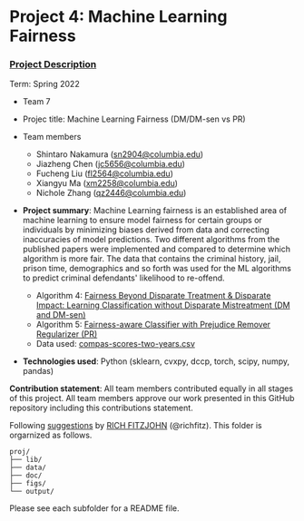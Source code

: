 # Project 4: Machine Learning Fairness

### [Project Description](doc/project4_desc.md)

Term: Spring 2022

+ Team 7
+ Projec title: Machine Learning Fairness (DM/DM-sen vs PR)
+ Team members
	+ Shintaro Nakamura (sn2904@columbia.edu)
	+ Jiazheng Chen (jc5656@columbia.edu)
	+ Fucheng Liu (fl2564@columbia.edu)
	+ Xiangyu Ma (xm2258@columbia.edu)
	+ Nichole Zhang (qz2446@columbia.edu)

+ **Project summary**: Machine Learning fairness is an established area of machine learning to ensure model fairness for certain groups or individuals by minimizing biases derived from data and correcting inaccuracies of model predictions. Two different algorithms from the published papers were implemented and compared to determine which algorithm is more fair. The data that contains the criminal history, jail, prison time, demographics and so forth was used for the ML algorithms to predict criminal defendants' likelihood to re-offend.

	+ Algorithm 4: [Fairness Beyond Disparate Treatment & Disparate Impact: Learning Classification without Disparate Mistreatment (DM and DM-sen)](https://arxiv.org/abs/1610.08452)
	+ Algorithm 5: [Fairness-aware Classifier with Prejudice Remover Regularizer (PR)](https://link.springer.com/chapter/10.1007/978-3-642-33486-3_3)
	+ Data used: [compas-scores-two-years.csv](https://www.propublica.org/datastore/dataset/compas-recidivism-risk-score-data-and-analysis)

+ **Technologies used**: Python (sklearn, cvxpy, dccp, torch, scipy, numpy, pandas)

**Contribution statement**: All team members contributed equally in all stages of this project. All team members approve our work presented in this GitHub repository including this contributions statement. 

Following [suggestions](http://nicercode.github.io/blog/2013-04-05-projects/) by [RICH FITZJOHN](http://nicercode.github.io/about/#Team) (@richfitz). This folder is orgarnized as follows.

```
proj/
├── lib/
├── data/
├── doc/
├── figs/
└── output/
```

Please see each subfolder for a README file.
